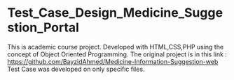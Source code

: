 # Test_Case_Design_Medicine_Suggestion_Portal
This is academic course project. Developed with HTML,CSS,PHP using the concept of Object Oriented Programming.
The original project is in this link : https://github.com/BayzidAhmed/Medicine-Information-Suggestion-web
Test Case was developed on only specific files.
